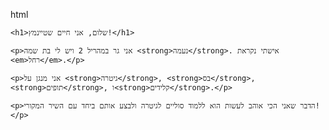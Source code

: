 html
<!DOCTYPE html>
<html lang="he">
<head>
    <meta charset="UTF-8">
    <meta name="viewport" content="width=device-width, initial-scale=1.0">
    <title>חיים שטיינמץ</title>
</head>
<body>

    <h1>שלום, אני חיים שטיינמץ!</h1>

    <p>אני גר במהריל 2 ויש לי בת שמה <strong>נעמה</strong>. אישתי נקראת <em>רחל</em>.</p>

    <p>אני מנגן על <strong>גיטרה</strong>, <strong>בס</strong>, <strong>תופים</strong>, ו<strong>קלידים</strong>.</p>

    <p>הדבר שאני הכי אוהב לעשות הוא ללמוד סוליים לגיטרה ולבצע אותם ביחד עם השיר המקורי!</p>

</body>
</html>
